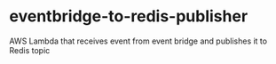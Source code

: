 # eventbridge-to-redis-publisher
AWS Lambda that receives event from event bridge and publishes it to Redis topic
